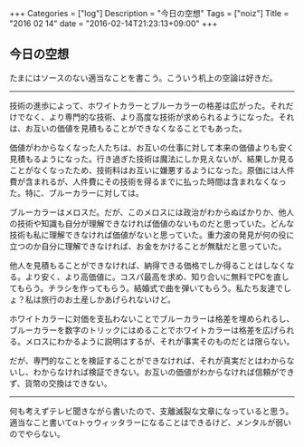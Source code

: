 +++
Categories = ["log"]
Description = "今日の空想"
Tags = ["noiz"]
Title = "2016 02 14"
date = "2016-02-14T21:23:13+09:00"
+++

## 今日の空想
たまにはソースのない適当なことを書こう。こういう机上の空論は好きだ。

----

技術の進歩によって、ホワイトカラーとブルーカラーの格差は広がった。それだけでなく、より専門的な技術、より高度な技術が求められるようになった。それは、お互いの価値を見積もることができなくなることでもあった。

価値がわからなくなった人たちは、お互いの仕事に対して本来の価値よりも安く見積もるようになった。行き過ぎた技術は魔法にしか見えないが、結果しか見ることがなくなったため、技術料はお互いに嫌悪するようになった。原価には人件費が含まれるが、人件費にその技術を得るまでに払った時間は含まれなくなった。特に、ブルーカラーに対しては。

ブルーカラーはメロスだ。だが、このメロスには政治がわからぬばかりか、他人の技術や知識も自分が理解できなければ価値のないものだと思っていた。どんな技術も私に理解できなければ価値がないと思っていた。重力波の発見が何の役に立つのか自分に理解できなければ、お金をかけることが無駄だと思っていた。

他人を見積もることができなければ、納得できる価格でしか得ることはしなくなる。より安く、より高価値に。コスパ最高を求め、知り合いに無料でPCを直してもらう。チラシを作ってもらう。結婚式で曲を弾いてもらう。私たち友達でしょ？私は旅行のお土産しかあげられないけど。

ホワイトカラーに対価を支払わないことでブルーカラーは格差を埋められるし、ブルーカラーを数字のトリックにはめることでホワイトカラーは格差を広げられる。メロスにわかるように説明はするが、それが事実そのものだとは限らない。

だが、専門的なことを検証することができなければ、それが真実だとはわからないし、わからなければ検証できない。お互いの価値がわからなければ信頼ができず、貨幣の交換はできない。

----

何も考えずテレビ聞きながら書いたので、支離滅裂な文章になっていると思う。適当なこと書いてαトゥウィッタラーになることはできるけど、メンタルが弱いのでやらない。